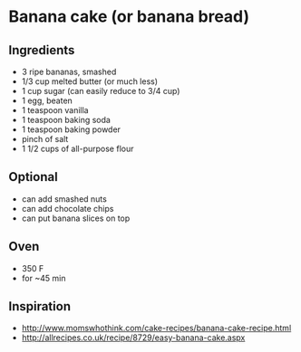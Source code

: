 # Banana cake (or banana bread)

## Ingredients
* 3 ripe bananas, smashed
* 1/3 cup melted butter (or much less)
* 1 cup sugar (can easily reduce to 3/4 cup)
* 1 egg, beaten
* 1 teaspoon vanilla
* 1 teaspoon baking soda
* 1 teaspoon baking powder
* pinch of salt
* 1 1/2 cups of all-purpose flour

## Optional
* can add smashed nuts
* can add chocolate chips
* can put banana slices on top

## Oven
* 350 F
* for ~45 min

## Inspiration
* http://www.momswhothink.com/cake-recipes/banana-cake-recipe.html
* http://allrecipes.co.uk/recipe/8729/easy-banana-cake.aspx
